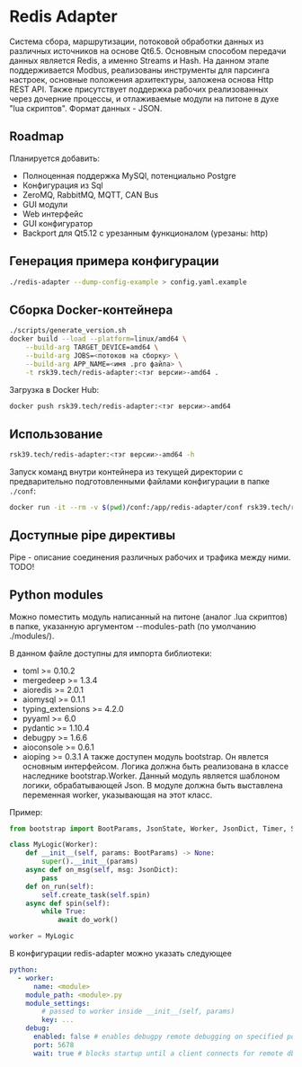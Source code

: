 # Redis Adapter
Система сбора, маршрутизации, потоковой обработки данных из различных источников на основе Qt6.5. 
Основным способом передачи данных является Redis, а именно Streams и Hash. 
На данном этапе поддерживается Modbus, реализованы инструменты для парсинга настроек, основные положения архитектуры, заложена основа Http REST API.
Также присутствует поддержка рабочих реализованных через дочерние процессы, и отлаживаемые модули на питоне в духе "lua скриптов". 
Формат данных - JSON.

## Roadmap
Планируется добавить:
* Полноценная поддержка MySQl, потенциально Postgre
* Конфигурация из Sql
* ZeroMQ, RabbitMQ, MQTT, CAN Bus
* GUI модули
* Web интерфейс
* GUI конфигуратор
* Backport для Qt5.12 с урезанным функционалом (урезаны: http) 
## Генерация примера конфигурации
```bash
./redis-adapter --dump-config-example > config.yaml.example
```

## Сборка Docker-контейнера
```bash
./scripts/generate_version.sh
docker build --load --platform=linux/amd64 \
    --build-arg TARGET_DEVICE=amd64 \
    --build-arg JOBS=<потоков на сборку> \
    --build-arg APP_NAME=<имя .pro файла> \
    -t rsk39.tech/redis-adapter:<тэг версии>-amd64 .
```
Загрузка в Docker Hub:
```bash
docker push rsk39.tech/redis-adapter:<тэг версии>-amd64
```

## Использование
```bash
rsk39.tech/redis-adapter:<тэг версии>-amd64 -h
```
Запуск команд внутри контейнера из текущей директории с предварительно подготовленными файлами конфигурации в папке `./conf`:
```bash
docker run -it --rm -v $(pwd)/conf:/app/redis-adapter/conf rsk39.tech/redis-adapter:<тэг версии>-amd64 bash
```

## Доступные pipe директивы
Pipe - описание соединения различных рабочих и трафика между ними. 
TODO!

## Python modules
Можно поместить модуль написанный на питоне (аналог .lua скриптов) в папке, указанную аргументом --modules-path (по умолчанию ./modules/).

В данном файле доступны для импорта библиотеки:
* toml >= 0.10.2
* mergedeep >= 1.3.4
* aioredis >= 2.0.1
* aiomysql >= 0.1.1
* typing_extensions >= 4.2.0
* pyyaml >= 6.0
* pydantic >= 1.10.4
* debugpy >= 1.6.6
* aioconsole >= 0.6.1
* aioping >= 0.3.1
А также доступен модуль bootstrap. Он явлется основным интерфейсом. Логика должна быть реализована в классе наследнике bootstrap.Worker.
Данный модуль является шаблоном логики, обрабатывающей Json. В модуле должна быть выставлена переменная worker, указывающая на этот класс.

Пример:
```python
from bootstrap import BootParams, JsonState, Worker, JsonDict, Timer, Signal

class MyLogic(Worker):
    def __init__(self, params: BootParams) -> None:
        super().__init__(params)
    async def on_msg(self, msg: JsonDict):
        pass
    def on_run(self):
        self.create_task(self.spin)
    async def spin(self):
        while True:
            await do_work()

worker = MyLogic
```
В конфигурации redis-adapter можно указать следующее
```yaml
python:
  - worker:
      name: <module>
    module_path: <module>.py
    module_settings: 
        # passed to worker inside __init__(self, params)
        key: ...
    debug:
      enabled: false # enables debugpy remote debugging on specified port
      port: 5678
      wait: true # blocks startup until a client connects for remote dbug
```
